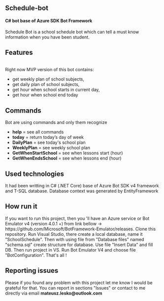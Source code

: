 <h2>Schedule-bot</h2>
<h4>C# bot base of Azure SDK Bot Framework</h4>
Schedule Bot is a school schedule bot which can tell a must know information when you have been student. 
 <h2>Features</h2><br>
<span>Right now MVP version of this bot contains:</span>
<ul>
<li>get weekly plan of school subjects,</li>
<li>get daily plan of school subjects,</li>
<li> get hour when school starts in current day,</li>
<li>get hour when school end today</li>
</ul>
<h2>Commands</h2>
Bot are using commands and only them recognize
<ul>
<li><b>help</b> = see all commands </li>
<li><b>today</b> = return today’s day of week </li>
<li><b>DailyPlan</b> = see today's school plan</li>
<li><b>WeeklyPlan</b> = see weekly school plan</li>
<li><b>GetWhenStartSchool</b> = see when lessons start (hour)</li>
<li><b>GetWhenEndsSchool</b> = see when lessons end (hour)</li>
</ul>
<h2>Used technologies</h2>
<span>It had been writting in C# (.NET Core) base of Azure Bot SDK v4 framework and T-SQL database. Database context was generated by EntityFramework</span>
<h2>How run it</h2>
If you want to run this project, then you 'll have
an Azure service or Bot Emulator v4 (version 4.0.1 +) from link bellow -> https://github.com/Microsoft/BotFramework-Emulator/releases.
Clone this repository. Run Visual Studio, there create a local database, name it "SchoolSchedule".
Then with using file from "Database files" named "schema.sql" create structure for database. Use file "Insert Data" and fill DB. Then run project in VS. Run Bot Emulator V4 and choose file "BotConfiguration". That's all ! 
<h2>Reporting issues</h2>
Please if you found any problem with this project let me know I would be grateful for that. You can report in sections "Issues" or contact
to me directly via email <span><b>mateusz.lesko@outlook.com</b></span>
